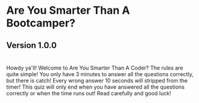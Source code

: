 # Are You Smarter Than A Bootcamper?
## Version 1.0.0
#

Howdy ya'll! Welcome to Are You Smarter Than A Coder? The rules are quite simple! You only have 3 minutes to answer all the questions correctly, but there is catch! Every wrong answer 10 seconds will stripped from the timer! This quiz will only end when you have answered all the questions correctly or when the time runs out! Read carefully and good luck!

<a href="https://humbertov374.github.io/are-you-smarter-than-a-bootcamper/">
